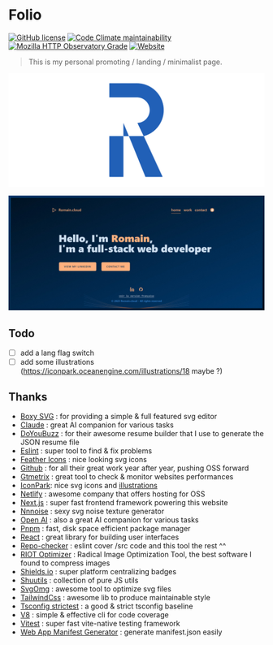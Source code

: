 # Folio

[![GitHub license](https://img.shields.io/github/license/shuunen/folio.svg?color=success)](https://github.com/Shuunen/folio/blob/master/LICENSE)
[![Code Climate maintainability](https://img.shields.io/codeclimate/maintainability/Shuunen/folio?style=flat)](https://codeclimate.com/github/Shuunen/folio)
[![Mozilla HTTP Observatory Grade](https://img.shields.io/mozilla-observatory/grade/rrl-folio.netlify.app.svg?publish)](https://observatory.mozilla.org/analyze/rrl-folio.netlify.app)
[![Website](https://img.shields.io/website/https/rrl-folio.netlify.app.svg)](https://rrl-folio.netlify.app)

> This is my personal promoting / landing / minimalist page.

![logo](docs/banner.svg)

![demo](pages/public/images/folio-4.1.0.webp)

## Todo

- [ ] add a lang flag switch
- [ ] add some illustrations (<https://iconpark.oceanengine.com/illustrations/18> maybe ?)

## Thanks

- [Boxy SVG](https://boxy-svg.com) : for providing a simple & full featured svg editor
- [Claude](https://claude.ai) : great AI companion for various tasks
- [DoYouBuzz](https://doyoubuzz.com) : for their awesome resume builder that I use to generate the JSON resume file
- [Eslint](https://eslint.org) : super tool to find & fix problems
- [Feather Icons](https://feathericons.com) : nice looking svg icons
- [Github](https://github.com) : for all their great work year after year, pushing OSS forward
- [Gtmetrix](https://gtmetrix.com) : great tool to check & monitor websites performances
- [IconPark](https://iconpark.oceanengine.com/official): nice svg icons and [illustrations](https://iconpark.oceanengine.com/illustrations/18)
- [Netlify](https://netlify.com) : awesome company that offers hosting for OSS
- [Next.js](https://nextjs.org) : super fast frontend framework powering this website
- [Nnnoise](https://fffuel.co) : sexy svg noise texture generator
- [Open AI](https://chat.openai.com/) : also a great AI companion for various tasks
- [Pnpm](https://pnpm.io) : fast, disk space efficient package manager
- [React](https://react.dev) : great library for building user interfaces
- [Repo-checker](https://github.com/Shuunen/repo-checker) : eslint cover /src code and this tool the rest ^^
- [RIOT Optimizer](https://riot-optimizer.com) : Radical Image Optimization Tool, the best software I found to compress images
- [Shields.io](https://shields.io) : super platform centralizing badges
- [Shuutils](https://github.com/Shuunen/shuutils) : collection of pure JS utils
- [SvgOmg](https://jakearchibald.github.io/svgomg) : awesome tool to optimize svg files
- [TailwindCss](https://tailwindcss.com) : awesome lib to produce maintainable style
- [Tsconfig strictest](https://www.npmjs.com/package/@tsconfig/strictest) : a good & strict tsconfig baseline
- [V8](https://github.com/demurgos/v8-coverage) : simple & effective cli for code coverage
- [Vitest](https://github.com/vitest-dev/vitest) : super fast vite-native testing framework
- [Web App Manifest Generator](https://app-manifest.firebaseapp.com) : generate manifest.json easily

